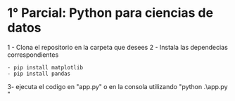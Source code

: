 # 1° Parcial: Python para ciencias de datos

1 - Clona el repositorio en la carpeta que desees
2 - Instala las dependecias correspondientes

    - pip install matplotlib
    - pip install pandas

3- ejecuta el codigo en "app.py" o en la consola utilizando "python .\app.py "
